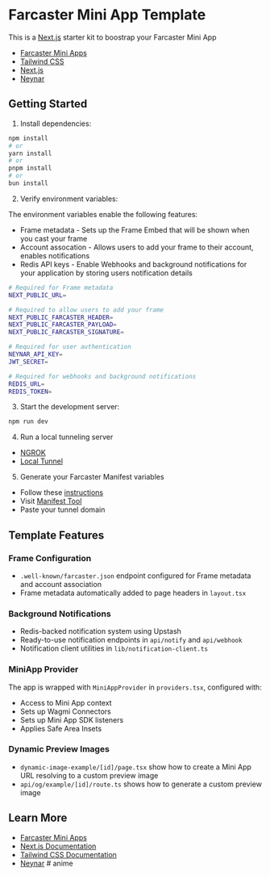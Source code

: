 # Farcaster Mini App Template

This is a [Next.js](https://nextjs.org) starter kit to boostrap your Farcaster Mini App

- [Farcaster Mini Apps](https://miniapps.xyz)
- [Tailwind CSS](https://tailwindcss.com)
- [Next.js](https://nextjs.org/docs)
- [Neynar](https://neynar.com)

## Getting Started

1. Install dependencies:

```bash
npm install
# or
yarn install
# or
pnpm install
# or
bun install
```

2. Verify environment variables:

The environment variables enable the following features:

- Frame metadata - Sets up the Frame Embed that will be shown when you cast your frame
- Account assocation - Allows users to add your frame to their account, enables notifications
- Redis API keys - Enable Webhooks and background notifications for your application by storing users notification details

```bash
# Required for Frame metadata
NEXT_PUBLIC_URL=

# Required to allow users to add your frame
NEXT_PUBLIC_FARCASTER_HEADER=
NEXT_PUBLIC_FARCASTER_PAYLOAD=
NEXT_PUBLIC_FARCASTER_SIGNATURE=

# Required for user authentication
NEYNAR_API_KEY=
JWT_SECRET=

# Required for webhooks and background notifications
REDIS_URL=
REDIS_TOKEN=
```

3. Start the development server:

```bash
npm run dev
```

4. Run a local tunneling server

- [NGROK](https://ngrok.com)
- [Local Tunnel](https://theboroer.github.io/localtunnel-www/)

5. Generate your Farcaster Manifest variables

- Follow these [instructions](https://miniapps.farcaster.xyz/docs/guides/publishing)
- Visit [Manifest Tool](https://warpcast.com/~/developers/mini-apps/manifest)
- Paste your tunnel domain

## Template Features

### Frame Configuration

- `.well-known/farcaster.json` endpoint configured for Frame metadata and account association
- Frame metadata automatically added to page headers in `layout.tsx`

### Background Notifications

- Redis-backed notification system using Upstash
- Ready-to-use notification endpoints in `api/notify` and `api/webhook`
- Notification client utilities in `lib/notification-client.ts`

### MiniApp Provider

The app is wrapped with `MiniAppProvider` in `providers.tsx`, configured with:

- Access to Mini App context
- Sets up Wagmi Connectors
- Sets up Mini App SDK listeners
- Applies Safe Area Insets

### Dynamic Preview Images

- `dynamic-image-example/[id]/page.tsx` show how to create a Mini App URL resolving to a custom preview image
- `api/og/example/[id]/route.ts` shows how to generate a custom preview image

## Learn More

- [Farcaster Mini Apps](https://miniapps.xyz)
- [Next.js Documentation](https://nextjs.org/docs)
- [Tailwind CSS Documentation](https://tailwindcss.com/docs)
- [Neynar](https://neynar.com)
#   a n i m e  
 
